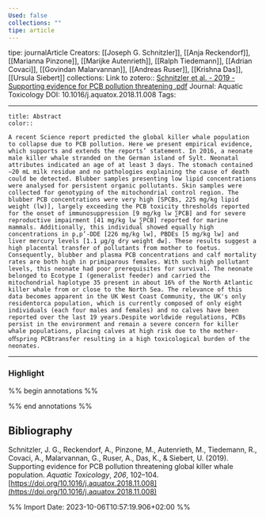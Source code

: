 ```yaml
---
Used: false
collections: ""
tipe: article
---
```

tipe: journalArticle
Creators: [[Joseph G. Schnitzler]], [[Anja Reckendorf]], [[Marianna Pinzone]], [[Marijke Autenrieth]], [[Ralph Tiedemann]], [[Adrian Covaci]], [[Govindan Malarvannan]], [[Andreas Ruser]], [[Krishna Das]], [[Ursula Siebert]]
collections: 
Link to zotero:: [Schnitzler et al. - 2019 - Supporting evidence for PCB pollution threatening .pdf](zotero://select/library/items/FNG47LH6)
Journal: Aquatic Toxicology
DOI: 10.1016/j.aquatox.2018.11.008
Tags: 

---
```ad-note
title: Abstract
color:: 

A recent Science report predicted the global killer whale population to collapse due to PCB pollution. Here we present empirical evidence, which supports and extends the reports’ statement. In 2016, a neonate male killer whale stranded on the German island of Sylt. Neonatal attributes indicated an age of at least 3 days. The stomach contained ∼20 mL milk residue and no pathologies explaining the cause of death could be detected. Blubber samples presenting low lipid concentrations were analysed for persistent organic pollutants. Skin samples were collected for genotyping of the mitochondrial control region. The blubber PCB concentrations were very high [SPCBs, 225 mg/kg lipid weight (lw)], largely exceeding the PCB toxicity thresholds reported for the onset of immunosuppression [9 mg/kg lw ∑PCB] and for severe reproductive impairment [41 mg/kg lw ∑PCB] reported for marine mammals. Additionally, this individual showed equally high concentrations in p,p’-DDE [226 mg/kg lw], PBDEs [5 mg/kg lw] and liver mercury levels [1.1 μg/g dry weight dw]. These results suggest a high placental transfer of pollutants from mother to foetus. Consequently, blubber and plasma PCB concentrations and calf mortality rates are both high in primiparous females. With such high pollutant levels, this neonate had poor prerequisites for survival. The neonate belonged to Ecotype I (generalist feeder) and carried the mitochondrial haplotype 35 present in about 16% of the North Atlantic killer whale from or close to the North Sea. The relevance of this data becomes apparent in the UK West Coast Community, the UK's only residentorca population, which is currently composed of only eight individuals (each four males and females) and no calves have been reported over the last 19 years.Despite worldwide regulations, PCBs persist in the environment and remain a severe concern for killer whale populations, placing calves at high risk due to the mother-oﬀspring PCBtransfer resulting in a high toxicological burden of the neonates.

```

---
### Highlight

%% begin annotations %%

%% end annotations %%

## Bibliography

Schnitzler, J. G., Reckendorf, A., Pinzone, M., Autenrieth, M., Tiedemann, R., Covaci, A., Malarvannan, G., Ruser, A., Das, K., & Siebert, U. (2019). Supporting evidence for PCB pollution threatening global killer whale population. _Aquatic Toxicology_, _206_, 102–104. [https://doi.org/10.1016/j.aquatox.2018.11.008](https://doi.org/10.1016/j.aquatox.2018.11.008)

%% Import Date: 2023-10-06T10:57:19.906+02:00 %%
